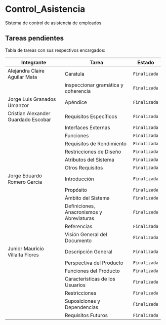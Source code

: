 # Control_Asistencia
Sistema de control de asistencia de empleados

## Tareas pendientes

Tabla de tareas con sus respectivos encargados:

|         Integrante       |Tarea                        |Estado                       |
|----------------|-------------------------------|-----------------------------|
|Alejandra Claire Aguilar Mata|Caratula|`Finalizada`
|| inspeccionar gramática y coherencia           |`Finalizada`            |
|Jorge Luis Granados Umanzor        |Apéndice |`Finalizada`
|Cristian Alexander Guardado Escobar        |Requisitos Específicos|`Finalizada`|
| |Interfaces Externas|`Finalizada`
| |Funciones|`Finalizada`
| |Requisitos de Rendimiento|`Finalizada`
| |Restricciones de Diseño|`Finalizada`
| |Atributos del Sistema|`Finalizada`
| |Otros Requisitos|`Finalizada`
|Jorge Eduardo Romero Garcia|Introducción| `Finalizada`|
| |Propósito|`Finalizada`
| |Ámbito del Sistema|`Finalizada`
| |Definiciones, Anacronismos y Abreviaturas|`Finalizada`
| |Referencias|`Finalizada`
| |Visión General del Documento|`Finalizada`
|Junior Mauricio Villalta Flores|Descripción General| `Finalizada`
| |Perspectiva del Producto|`Finalizada`
| |Funciones del Producto|`Finalizada`
| |Características de los Usuarios|`Finalizada`
| |Restricciones|`Finalizada`
| |Suposiciones y Dependencias|`Finalizada`
| |Requisitos Futuros|`Finalizada`

